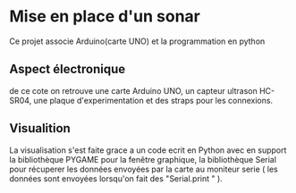 # Mise en place d'un sonar
Ce projet associe Arduino(carte UNO) et la programmation en python
## Aspect électronique
de ce cote on retrouve une carte Arduino UNO, un capteur ultrason HC-SR04, une plaque d'experimentation et des straps pour les connexions.
## Visualition
La visualisation s'est faite grace a un code ecrit en Python avec en support la bibliothèque PYGAME pour la fenêtre graphique, la bibliothèque Serial pour récuperer les
données envoyées par la carte au moniteur serie ( les données sont envoyées lorsqu'on fait des "Serial.print " ).
